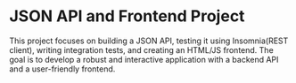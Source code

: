 # JSON API and Frontend Project

This project focuses on building a JSON API, testing it using Insomnia(REST client), writing integration tests, and creating an HTML/JS frontend. The goal is to develop a robust and interactive application with a backend API and a user-friendly frontend.
